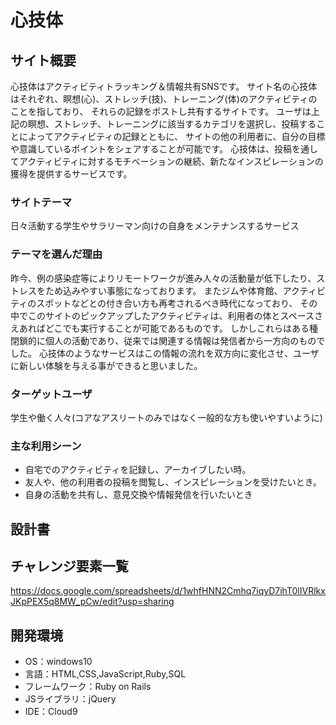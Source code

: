 # 心技体

## サイト概要
心技体はアクティビティトラッキング＆情報共有SNSです。
サイト名の心技体はそれぞれ、瞑想(心)、ストレッチ(技)、トレーニング(体)のアクティビティのことを指しており、
それらの記録をポストし共有するサイトです。
ユーザは上記の瞑想、ストレッチ、トレーニングに該当するカテゴリを選択し、投稿することによってアクティビティの記録とともに、
サイトの他の利用者に、自分の目標や意識しているポイントをシェアすることが可能です。
心技体は、投稿を通してアクティビティに対するモチベーションの継続、新たなインスピレーションの獲得を提供するサービスです。

### サイトテーマ
日々活動する学生やサラリーマン向けの自身をメンテナンスするサービス

### テーマを選んだ理由
昨今、例の感染症等によりリモートワークが進み人々の活動量が低下したり、ストレスをため込みやすい事態になっております。
またジムや体育館、アクティビティのスポットなどとの付き合い方も再考されるべき時代になっており、
その中でこのサイトのピックアップしたアクティビティは、利用者の体とスペースさえあればどこでも実行することが可能であるものです。
しかしこれらはある種閉鎖的に個人の活動であり、従来では関連する情報は発信者から一方向のものでした。
心技体のようなサービスはこの情報の流れを双方向に変化させ、ユーザに新しい体験を与える事ができると思いました。

### ターゲットユーザ
学生や働く人々(コアなアスリートのみではなく一般的な方も使いやすいように)

### 主な利用シーン
- 自宅でのアクティビティを記録し、アーカイブしたい時。
- 友人や、他の利用者の投稿を閲覧し、インスピレーションを受けたいとき。
- 自身の活動を共有し、意見交換や情報発信を行いたいとき

## 設計書


## チャレンジ要素一覧
https://docs.google.com/spreadsheets/d/1whfHNN2Cmhq7iqyD7ihT0lIVRlkxJKpPEX5q8MW_pCw/edit?usp=sharing

## 開発環境
- OS：windows10
- 言語：HTML,CSS,JavaScript,Ruby,SQL
- フレームワーク：Ruby on Rails
- JSライブラリ：jQuery
- IDE：Cloud9